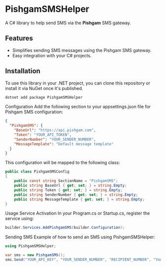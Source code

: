 ﻿# PishgamSMSHelper

A C# library to help send SMS via the **Pishgam** SMS gateway.

## Features

- Simplifies sending SMS messages using the Pishgam SMS gateway.
- Easy integration with your C# projects.
  
## Installation

To use this library in your .NET project, you can clone this repository or install it via NuGet once it's published.

```bash
dotnet add package PishgamSMSHelper
```

Configuration
Add the following section to your appsettings.json file for Pishgam SMS configuration:

```json
{
  "PishgamSMS": {
    "BaseUrl": "https://api.pishgam.com",
    "Token": "YOUR_API_TOKEN",
    "SenderNumber": "YOUR_SENDER_NUMBER",
    "MessageTemplate": "Default message template"
  }
}
```

This configuration will be mapped to the following class:

```csharp
public class PishgamSMSConfig
{
    public const string SectionName = "PishgamSMS";
    public string BaseUrl { get; set; } = string.Empty;
    public string Token { get; set; } = string.Empty;
    public string SenderNumber { get; set; } = string.Empty;
    public string MessageTemplate { get; set; } = string.Empty;
}
```

Usage
Service Activation
In your Program.cs or Startup.cs, register the service using:

```csharp
builder.Services.AddPishgamSMS(builder.Configuration);
```

Sending SMS
Example of how to send an SMS using PishgamSMSHelper:

```csharp
using PishgamSMSHelper;

var sms = new PishgamSMS();
sms.Send("YOUR_API_KEY", "YOUR_SENDER_NUMBER", "RECIPIENT_NUMBER", "Your message content");
```
